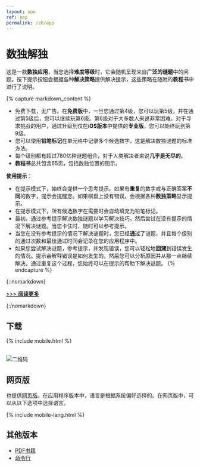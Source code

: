 ```yaml
---
layout: app
ref: app
permalink: /zh/app
---
```

# 数独解独
这是一款**数独应用**，当您选择**难度等级**时，它会随机呈现来自**广泛的谜题**中的问题。按下提示按钮会根据各种**解决策略**提供解决提示，这些策略在随附的**教程书**中进行了说明。

{% capture markdown_content %}
- 免费下载，无广告。在**免费版**中，一旦您通过第4级，您可以玩第5级，并在通过第5级后，您可以继续玩第6级。第6级对于大多数人来说非常困难。对于寻求挑战的用户，通过升级到仅在**iOS版本**中提供的**专业版**，您可以始终玩到第9级。
- 您可以使用**铅笔标记**在单元格中记录多个候选数字，这是解决数独谜题的标准方法。
- 每个级别都有超过780亿种谜题组合，对于人类解决者来说**几乎是无尽的**。
- **教程书**总共包含65页，包括数独位置的图示。

**使用提示**：
- 在提示模式下，始终会提供一个思考提示。如果有**重复**的数字或与正确答案**不同**的数字，提示会提醒您。如果棋盘上没有错误，会根据各种**数独策略**显示提示。
- 在提示模式下，所有候选数字在需要时会自动填充为铅笔标记。
- 最初，通过参考提示解决数独谜题以学习解决技巧。然后尝试在没有提示的情况下解决谜题。当您卡住时，随时可以参考提示。
- 当您在没有参考提示的情况下解决谜题时，您已经**通过**了谜题，并且每个级别的通过次数和最佳通过时间会记录在您的应用程序中。
- 如果您尝试解决谜题，参考提示，并发现错误，您可以轻松地**回溯**到错误发生的情况。提示会解释错误是如何发生的。然后您可以分析原因并从那一点继续解决。通过重复这个过程，您始终可以在提示的帮助下解决谜题。
{% endcapture %}

{::nomarkdown}
<script>
function showMore(btn) {
   var targetId = btn.getAttribute("href").slice(1);
   document.getElementById(targetId).style.display = "block";
   btn.parentNode.style.display = "none";
   return false;
}
</script>
<p><a href="#readmore1" onclick="return showMore(this);">&gt;&gt;&gt; <strong>阅读更多</strong></a></p>
<div id="readmore1" style="display: none";>
{:/nomarkdown}
{{ markdown_content | markdownify }}
{::nomarkdown}</div>{:/nomarkdown}

## 下载
{% include mobile.html %}
<img src="{{'/img/qr.png' | relative_url}}" alt="二维码" style="display: block; margin-top: 30px;">

## 网页版
也提供[网页版](../sudoku/)。在应用程序版本中，语言是根据系统偏好选择的。在网页版中，可以从以下选项中选择语言。

{% include mobile-lang.html %}

## 其他版本
- [PDF书籍](../book)
- [命令行](../)

